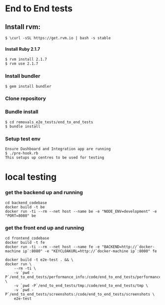 # End to End tests 

## Install rvm:
```
$ \curl -sSL https://get.rvm.io | bash -s stable
```
#### Install Ruby 2.1.7
```
$ rvm install 2.1.7
$ rvm use 2.1.7
```
### Install bundler
```
$ gem install bundler
```
### Clone repository

### Bundle install
```
$ cd removals_e2e_tests/end_to_end_tests
$ bundle install
```
### Setup test env
```
Ensure Dashboard and Integration app are running
$ ./pre-hook.rb
This setups up centres to be used for testing
```

# local testing

### get the backend up and running

```shell
cd backend_codebase
docker build -t be
docker run -ti --rm --net host --name be -e "NODE_ENV=development" -e "PORT=8080" be
```

### get the front end up and running

```shell
cd frontend_codebase
docker build -t fe
docker run -ti --rm --net host --name fe -e "BACKEND=http://`docker-machine ip`:8080" -e "KEYCLOAKURL=http://`docker-machine ip`:8000" fe
```

```shell
docker build -t e2e-test . && \
docker run \
    --rm -ti \
    -v `pwd -P`/end_to_end_tests/performance_info:/code/end_to_end_tests/performance_info \
    -v `pwd -P`/end_to_end_tests/tmp:/code/end_to_end_tests/tmp \
    -v `pwd -P`/end_to_end_tests/screenshots:/code/end_to_end_tests/screenshots \
    e2e-test
```


